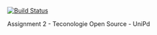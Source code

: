 [![Build Status](https://travis-ci.com/morokuz/Unipd-TOS-assignment2.svg?branch=master)](https://travis-ci.com/morokuz/Unipd-TOS-assignment2)

Assignment 2 - Teconologie Open Source - UniPd

